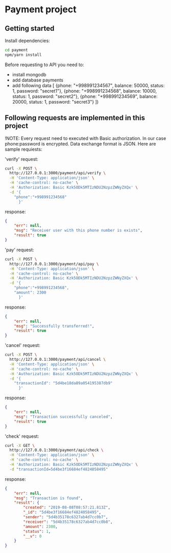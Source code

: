 # Payment project

## Getting started

Install dependencies:

```bash
cd payment
npm/yarn install
```

Before requesting to API you need to:
- install mongodb
- add database payments
- add following data
  	[
	 {phone: "+998991234567", balance: 50000, status: 1, password: "secret1"}, 
	 {phone: "+998991234568", balance: 10000, status: 1, password: "secret2"}, 
	 {phone: "+998991234569", balance: 20000, status: 1, password: "secret3"} 
 	])

## Following requests are implemented in this project

!NOTE: Every request need to executed with Basic authorization. In our case phone:password is encrypted.
Data exchange format is JSON. Here are sample requiests:

'verify' request:

```bash
curl -X POST \
  http://127.0.0.1:3000/payment/api/verify \
  -H 'Content-Type: application/json' \
  -H 'cache-control: no-cache' \
  -H 'Authorization: Basic Kzk5ODk5MTIzNDU2NzpzZWNyZXQx' \
  -d '{
	"phone":"+998991234568"
      }'
```

response:

```json
{
    "err": null,
    "msg": "Receiver user with this phone number is exists",
    "result": true
}
```

'pay' request:

```bash
curl -X POST \
  http://127.0.0.1:3000/payment/api/pay \
  -H 'Content-Type: application/json' \
  -H 'cache-control: no-cache' \
  -H 'Authorization: Basic Kzk5ODk5MTIzNDU2NzpzZWNyZXQx' \
  -d '{
	"phone":"+998991234568",
	"amount": 2300
      }'
```

response:

```json
{
    "err": null,
    "msg": "Successfully transferred!",
    "result": true
}
```

'cancel' request:

```bash
curl -X POST \
  http://127.0.0.1:3000/payment/api/cancel \
  -H 'Content-Type: application/json' \
  -H 'cache-control: no-cache' \
  -H 'Authorization: Basic Kzk5ODk5MTIzNDU2NzpzZWNyZXQx' \
  -d '{
	"transactionId": "5d4be18da89a054195387db9"
      }'
```

response:

```json
{
    "err": null,
    "msg": "Transaction successfully canceled",
    "result": true
}
```


'check' request:

```bash
curl -X GET \
  http://127.0.0.1:3000/payment/api/check \
  -H 'Content-Type: application/json' \
  -H 'cache-control: no-cache' \
  -H 'Authorization: Basic Kzk5ODk5MTIzNDU2NzpzZWNyZXQx' \
  -d "transactionId=5d4be3f16684ef4824058495"
```

response:

```json
{
    "err": null,
    "msg": "Transaction is found",
    "result": {
        "created": "2019-08-08T08:57:21.813Z",
        "_id": "5d4be3f16684ef4824058495",
        "sender": "5d4b35178c6327ab4d7cc0b7",
        "receiver": "5d4b35178c6327ab4d7cc0b8",
        "amount": 2300,
        "status": 1,
        "__v": 0
    }
}
```


